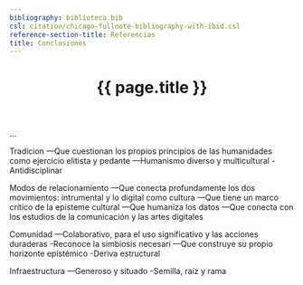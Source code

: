 ```yaml
---
bibliography: biblioteca.bib
csl: citation/chicago-fullnote-bibliography-with-ibid.csl
reference-section-title: Referencias
title: Conclusiones
---
```


<a id="conclusiones-chapter"></a>
<header class="chapter-headers">
<h1>{{ page.title }}</h1>
</header>

...

Tradicion
—Que cuestionan los propios principios de las humanidades como ejercicio elitista y pedante
—Humanismo diverso y multicultural
-Antidisciplinar

Modos de relacionamiento
—Que conecta profundamente los dos movimientos: intrumental y lo digital como cultura
—Que tiene un marco crítico de la episteme cultural
—Que humaniza los datos
—Que conecta con los estudios de la comunicación y las artes digitales

Comunidad
—Colaborativo, para el uso significativo y las acciones duraderas
-Reconoce la simbiosis necesari
—Que construye su propio horizonte epistémico
-Deriva estructural

Infraestructura
—Generoso y situado
-Semilla, raíz y rama
